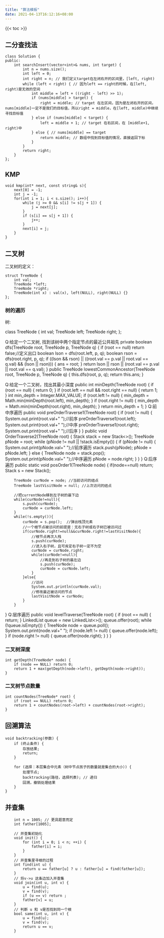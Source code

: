 ```yaml
---
title: "算法模板"
date: 2021-04-13T16:12:16+08:00
---
```


{{< toc >}}
## 二分查找法 

```
class Solution {
public:
    int searchInsert(vector<int>& nums, int target) {
        int n = nums.size();
        int left = 0;
        int right = n; // 我们定义target在左闭右开的区间里，[left, right)  
        while (left < right) { // 因为left == right的时候，在[left, right)是无效的空间
            int middle = left + ((right - left) >> 1);
            if (nums[middle] > target) {
                right = middle; // target 在左区间，因为是左闭右开的区间，nums[middle]一定不是我们的目标值，所以right = middle，在[left, middle)中继续寻找目标值
            } else if (nums[middle] < target) {
                left = middle + 1; // target 在右区间，在 [middle+1, right)中
            } else { // nums[middle] == target
                return middle; // 数组中找到目标值的情况，直接返回下标
            }
        }
        return right;
    }
};

```

## KMP

```
void kmp(int* next, const string& s){
    next[0] = -1;
    int j = -1;
    for(int i = 1; i < s.size(); i++){
        while (j >= 0 && s[i] != s[j + 1]) {
            j = next[j];
        }
        if (s[i] == s[j + 1]) {
            j++;
        }
        next[i] = j;
    }
}
```

## 二叉树 

二叉树的定义：

```
struct TreeNode {
    int val;
    TreeNode *left;
    TreeNode *right;
    TreeNode(int x) : val(x), left(NULL), right(NULL) {}
};
```

### 树的遍历 

树:

class TreeNode {
    int val;
    TreeNode left;
    TreeNode right;
};

Q:给定一个二叉树, 找到该树中两个指定节点的最近公共祖先
private boolean dfs(TreeNode root, TreeNode p, TreeNode q) {
    if (root == null) return false;//定义出口
    boolean lson = dfs(root.left, p, q);
    boolean rson = dfs(root.right, p, q);
    if ((lson && rson) || ((root.val == p.val || root.val == q.val) && (lson || rson))) {
        ans = root;
    } 
    return lson || rson || (root.val == p.val || root.val == q.val);
}
public TreeNode lowestCommonAncestor(TreeNode root, TreeNode p, TreeNode q) {
    this.dfs(root, p, q);
    return this.ans;
}

Q:给定一个二叉树，找出其最小深度
public int minDepth(TreeNode root) {
    if (root == null) {
        return 0;
    }
    if (root.left == null && root.right == null) {
        return 1;
    }
    int min_depth = Integer.MAX_VALUE;
    if (root.left != null) {
        min_depth = Math.min(minDepth(root.left), min_depth);
    }
    if (root.right != null) {
        min_depth = Math.min(minDepth(root.right), min_depth);
    }
    return min_depth + 1;
}
Q:前中序遍历
public void preOrderTraverse1(TreeNode root) {
	if (root != null) {
		System.out.print(root.val+"  ");//前序
		preOrderTraverse1(root.left);
		System.out.print(root.val+"  ");//中序
		preOrderTraverse1(root.right);
		System.out.print(root.val+"  ");//后序
	}
}
public void OrderTraverse2(TreeNode root) {
	Stack<TreeNode> stack = new Stack<>();
	TreeNode pNode = root;
	while (pNode != null || !stack.isEmpty()) {
		if (pNode != null) {
			System.out.print(pNode.val+"  ");//前序遍历
			stack.push(pNode);
			pNode = pNode.left;
		} else {
			TreeNode node = stack.pop();
			System.out.print(pNode.val+"  ");//中序遍历
			pNode = node.right;
		}
	}
}
Q:后序遍历
public static void posOrder1(TreeNode node)
    {
        if(node==null)
            return;
        Stack<TreeNode> s = new Stack<TreeNode>();

        TreeNode curNode = node; //当前访问的结点
        TreeNode lastVisitNode = null; //上次访问的结点

        //把currentNode移到左子树的最下边
        while(curNode!=null){
            s.push(curNode);
            curNode = curNode.left;
        }
        while(!s.empty()){
            curNode = s.pop();  //弹出栈顶元素
            //一个根节点被访问的前提是：无右子树或右子树已被访问过
            if(curNode.right!=null&&curNode.right!=lastVisitNode){
                //根节点再次入栈
                s.push(curNode);
                //进入右子树，且可肯定右子树一定不为空
                curNode = curNode.right;
                while(curNode!=null){
                    //再走到右子树的最左边
                    s.push(curNode);
                    curNode = curNode.left;
                }
            }else{
                //访问
                System.out.println(curNode.val);
                //修改最近被访问的节点
                lastVisitNode = curNode;
            }
        }
   }
  Q:层序遍历
  public void levelTraverse(TreeNode root) {
	if (root == null) {
		return;
	}
	LinkedList<TreeNode> queue = new LinkedList<>();
	queue.offer(root);
	while (!queue.isEmpty()) {
		TreeNode node = queue.poll();
		System.out.print(node.val+"  ");
		if (node.left != null) {
			queue.offer(node.left);
		}
		if (node.right != null) {
			queue.offer(node.right);
		}
	}
}

### 二叉树深度

```
int getDepth(TreeNode* node) {
    if (node == NULL) return 0;
    return 1 + max(getDepth(node->left), getDepth(node->right));
}
```

### 二叉树节点数量

```
int countNodes(TreeNode* root) {
    if (root == NULL) return 0;
    return 1 + countNodes(root->left) + countNodes(root->right);
}
```

## 回溯算法 
```
void backtracking(参数) {
    if (终止条件) {
        存放结果;
        return;
    }

    for (选择：本层集合中元素（树中节点孩子的数量就是集合的大小）) {
        处理节点;
        backtracking(路径，选择列表); // 递归
        回溯，撤销处理结果
    }
}

```

## 并查集 

```
    int n = 1005; // 更具题意而定 
    int father[1005];

    // 并查集初始化
    void init() {
        for (int i = 0; i < n; ++i) {
            father[i] = i;
        }
    }
    // 并查集里寻根的过程
    int find(int u) {
        return u == father[u] ? u : father[u] = find(father[u]);
    }
    // 将v->u 这条边加入并查集
    void join(int u, int v) {
        u = find(u);
        v = find(v);
        if (u == v) return ;
        father[v] = u;
    }
    // 判断 u 和 v是否找到同一个根
    bool same(int u, int v) {
        u = find(u);
        v = find(v);
        return u == v;
    }
```